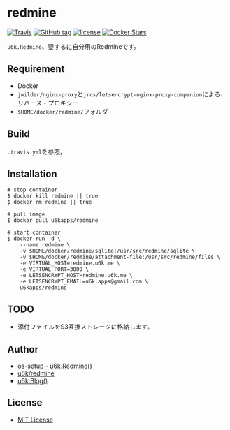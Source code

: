 # redmine

[![Travis](https://img.shields.io/travis/u6k/redmine.svg)](https://travis-ci.org/u6k/redmine) [![GitHub tag](https://img.shields.io/github/tag/u6k/redmine.svg)](https://github.com/u6k/redmine/tags) [![license](https://img.shields.io/github/license/u6k/redmine.svg)](https://github.com/u6k/redmine/blob/master/LICENSE) [![Docker Stars](https://img.shields.io/docker/stars/u6kapps/redmine.svg)](https://hub.docker.com/r/u6kapps/redmine/)

`u6k.Redmine`、要するに自分用のRedmineです。

## Requirement

* Docker
* `jwilder/nginx-proxy`と`jrcs/letsencrypt-nginx-proxy-companion`による、リバース・プロキシー
* `$HOME/docker/redmine/`フォルダ

## Build

`.travis.yml`を参照。

## Installation

```
# stop container
$ docker kill redmine || true
$ docker rm redmine || true

# pull image
$ docker pull u6kapps/redmine

# start container
$ docker run -d \
    --name redmine \
    -v $HOME/docker/redmine/sqlite:/usr/src/redmine/sqlite \
    -v $HOME/docker/redmine/attachment-file:/usr/src/redmine/files \
    -e VIRTUAL_HOST=redmine.u6k.me \
    -e VIRTUAL_PORT=3000 \
    -e LETSENCRYPT_HOST=redmine.u6k.me \
    -e LETSENCRYPT_EMAIL=u6k.apps@gmail.com \
    u6kapps/redmine
```

## TODO

* 添付ファイルをS3互換ストレージに格納します。

## Author

* [os-setup - u6k.Redmine()](https://redmine.u6k.me/projects/os-setup)
* [u6k/redmine](https://github.com/u6k/redmine)
* [u6k.Blog()](http://blog.u6k.me/)

## License

* [MIT License](https://github.com/u6k/redmine/blob/master/LICENSE)
